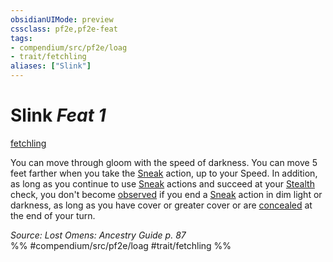 ```yaml
---
obsidianUIMode: preview
cssclass: pf2e,pf2e-feat
tags:
- compendium/src/pf2e/loag
- trait/fetchling
aliases: ["Slink"]
---
```

# Slink  *Feat 1*  
[fetchling](rules/traits/fetchling-b2.md)  


You can move through gloom with the speed of darkness. You can move 5 feet farther when you take the [Sneak](rules/actions/sneak.md) action, up to your Speed. In addition, as long as you continue to use [Sneak](rules/actions/sneak.md) actions and succeed at your [Stealth](compendium/skills.md#Stealth) check, you don't become [observed](rules/conditions.md#Observed) if you end a [Sneak](rules/actions/sneak.md) action in dim light or darkness, as long as you have cover or greater cover or are [concealed](rules/conditions.md#Concealed) at the end of your turn.

*Source: Lost Omens: Ancestry Guide p. 87*  
%% #compendium/src/pf2e/loag #trait/fetchling %%